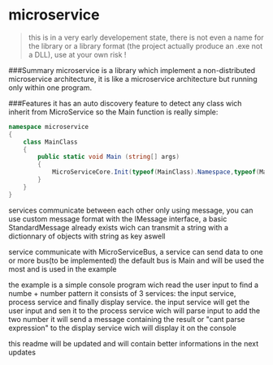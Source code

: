 # microservice
>this is in a very early developement state, there is not even a name for the library or a library format (the project actually produce an .exe not a DLL), use at your own risk !

###Summary
microservice is a library which implement a non-distributed microservice architecture, it is like a microservice architecture but running only within one program.

###Features
it has an auto discovery feature to detect any class wich inherit from MicroService so the Main function is really simple:

```C#
namespace microservice
{
	class MainClass
	{
		public static void Main (string[] args)
		{
			MicroServiceCore.Init(typeof(MainClass).Namespace,typeof(MainClass).Assembly);
		}
	}
}
```

services communicate between each other only using message, you can use custom message format with the IMessage interface, a basic StandardMessage already exists wich can transmit a string with a dictionnary of objects with string as key aswell

service communicate with MicroServiceBus, a service can send data to one or more bus(to be implemented)
the default bus is Main and will be used the most and is used in the example

the example is a simple console program wich read the user input to find a numbe + number pattern it consists of 3 services: the input service, process service and finally display service.
the input service will get the user input and sen it to the process service wich will parse input to add the two number 
it will send a message containing the result or "cant parse expression" to the display service wich will display it on the console


this readme will be updated and will contain better informations in the next updates 








